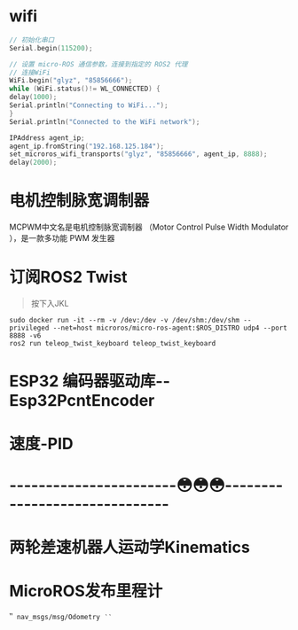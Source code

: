 # wifi
```c
// 初始化串口
Serial.begin(115200);

// 设置 micro-ROS 通信参数，连接到指定的 ROS2 代理
// 连接WiFi
WiFi.begin("glyz", "85856666");
while (WiFi.status()!= WL_CONNECTED) {
delay(1000);
Serial.println("Connecting to WiFi...");
}
Serial.println("Connected to the WiFi network");

IPAddress agent_ip;
agent_ip.fromString("192.168.125.184");
set_microros_wifi_transports("glyz", "85856666", agent_ip, 8888);
delay(2000);
```
# 电机控制脉宽调制器
MCPWM中文名是电机控制脉宽调制器 （Motor Control Pulse Width Modulator ），是一款多功能 PWM 发生器

# 订阅ROS2 Twist
> 按下入JKL
```
sudo docker run -it --rm -v /dev:/dev -v /dev/shm:/dev/shm --privileged --net=host microros/micro-ros-agent:$ROS_DISTRO udp4 --port 8888 -v6
ros2 run teleop_twist_keyboard teleop_twist_keyboard
```

# ESP32 编码器驱动库--Esp32PcntEncoder
# 速度-PID

# -----------------------😳😳😳------------------------------


# 两轮差速机器人运动学Kinematics
# MicroROS发布里程计
‵‵`
nav_msgs/msg/Odometry
‵‵`
